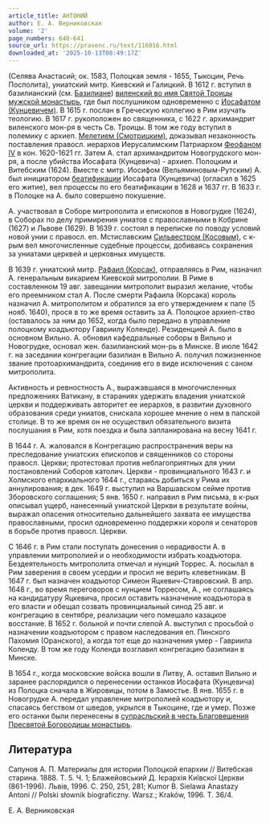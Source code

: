 ```yaml
---
article_title: АНТОНИЙ
author: Е. А. Верниковская
volume: '2'
page_numbers: 640-641
source_url: https://pravenc.ru/text/116016.html
downloaded_at: '2025-10-13T08:49:17Z'
---
```


(Селява Анастасий; ок. 1583, Полоцкая земля - 1655, Тыкоцин, Речь Посполита), униатский митр. Киевский и Галицкий. В 1612 г. вступил в базилианский (см. [Базилиане](https://pravenc.ru/text/Базилиане.html)) [виленский во имя Святой Троицы мужской монастырь](<https://pravenc.ru/text/виленский во имя Святой Троицы мужской монастырь.html>), где был послушником одновременно с [Иосафатом (Кунцевичем)](<https://pravenc.ru/text/Иосафатом (Кунцевичем).html>). В 1615 г. послан в Греческую коллегию в Рим изучать теологию. В 1617 г. рукоположен во священника, с 1622 г. архимандрит виленского мон-ря в честь Св. Троицы. В том же году вступил в полемику с архиеп. [Мелетием (Смотрицким)](<https://pravenc.ru/text/Мелетием (Смотрицким).html>), доказывал незаконность поставления правосл. иерархов Иерусалимским Патриархом [Феофаном IV](<https://pravenc.ru/text/Феофаном IV.html>) в кон. 1620-1621 гг. Затем А. стал архимандритом Новогрудского мон-ря, а после убийства Иосафата (Кунцевича) - архиеп. Полоцким и Витебским (1624). Вместе с митр. Иосифом (Вельяминовым-Рутским) А. был инициатором [беатификации](https://pravenc.ru/text/беатификации.html) Иосафата (Кунцевича) (огласил в 1625 его житие), вел процессы по его беатификации в 1628 и 1637 гг. В 1633 г. в Полоцке на А. было совершено покушение.

А. участвовал в Соборе митрополита и епископов в Новогрудке (1624), в Соборах по делу примирения униатов с православными в Кобрине (1627) и Львове (1629). В 1639 г. состоял в переписке по поводу условий новой унии с правосл. еп. Мстиславским [Сильвестром (Косовым)](<https://pravenc.ru/text/Сильвестром (Косовым).html>), с к-рым вел многочисленные судебные процессы, добиваясь сохранения за униатами церквей и церковных имуществ.

В 1639 г. униатский митр. [Рафаил (Корсак)](<https://pravenc.ru/text/Рафаил (Корсак).html>), отправляясь в Рим, назначил А. генеральным викарием Киевской митрополии. В Риме в составленном 19 авг. завещании митрополит выразил желание, чтобы его преемником стал А. После смерти Рафаила (Корсака) король назначил А. митрополитом и обратился за его утверждением к папе (5 нояб. 1640), прося в то же время оставить за А. Полоцкое архиеп-ство (оставалось за ним до 1652, когда было передано в управление полоцкому коадъютору Гавриилу Коленде). Резиденцией А. было в основном Вильно. А. обновил кафедральные соборы в Вильно и Новогрудке, основал жен. базилианский мон-рь в Минске. В июле 1642 г. на заседании конгрегации базилиан в Вильно А. получил пожизненное звание протоархимандрита, соединив его в виде исключения с саном митрополита.

Активность и ревностность А., выражавшаяся в многочисленных предложениях Ватикану, в стараниях удержать владения униатской церкви и поддерживать авторитет ее иерархов, в развитии духовного образования среди униатов, снискала хорошее мнение о нем в папской столице. В то же время он не осуществил обязательного визита послушания в Рим, хотя поездка и была запланирована на весну 1641 г.

В 1644 г. А. жаловался в Конгрегацию распространения веры на преследование униатских епископов и священников со стороны правосл. Церкви; протестовал против неблагоприятных для унии постановлений Соборов католич. Церкви - провинциального 1643 г. и Холмского епархиального 1644 г., стараясь добиться у Рима их аннулирования; в дек. 1649 г. выступил на Варшавском сейме против Зборовского соглашения; 5 янв. 1650 г. направил в Рим письма, в к-рых описывал ущерб, нанесенный униатской Церкви в результате войны, выражал опасения относительно дальнейшего захвата ее имущества православными, просил одновременно поддержки короля и сенаторов в борьбе против правосл. Церкви.

С 1646 г. в Рим стали поступать донесения о нерадивости А. в управлении митрополией и о необходимости избрать коадъютора. Бездеятельность митрополита отмечал и нунций Торрес. А. посылал в Рим заверения в своем усердии и просил не верить клеветникам. В 1647 г. был назначен коадъютор Симеон Яцкевич-Ставровский. В апр. 1648 г., во время переговоров с нунцием Торресом, А., не соглашаясь на кандидатуру Яцкевича, просил оставить назначение коадъютора в его власти и обещал созвать провинциальный синод 25 авг. и конгрегацию в сентябре, реализации чего помешало казацкое восстание. В 1652 г. больной и почти слепой А. выступил с просьбой о назначении коадъютором с правом наследования еп. Пинского Пахомия (Оранского), а когда тот еще до назначения умер - Гавриила Коленду. В том же году Коленда возглавил конгрегацию базилиан в Минске.

В 1654 г., когда московские войска вошли в Литву, А. оставил Вильно и заранее распорядился о перенесении останков Иосафата (Кунцевича) из Полоцка сначала в Жировицы, потом в Замостье. В янв. 1655 г. в Новогрудке А. передал управление митрополией коадъютору и, спасаясь бегством от шведов, укрылся в Тыкоцине, где и умер. Позже его останки были перенесены в [супрасльский в честь Благовещения Пресвятой Богородицы монастырь](<https://pravenc.ru/text/супрасльский в честь Благовещения Пресвятой Богородицы монастырь.html>).

## Литература

Сапунов А. П. Материалы для истории Полоцкой епархии // Витебская старина. 1888. Т. 5. Ч. 1; Блажейовський Д. Iєрархiя Киïвскоï Церкви (861-1996). Львiв, 1996. C. 250, 251, 281; Kumor B. Sielawa Anastazy Antoni // Polski słownik biograficzny. Warsz.; Kraków, 1996. Т. 36/4.

Е. А. Верниковская
